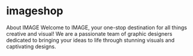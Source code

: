 # imageshop
About IMAGE Welcome to IMAGE, your one-stop destination for all things creative and visual! We are a passionate team of graphic designers dedicated to bringing your ideas to life through stunning visuals and captivating designs.
